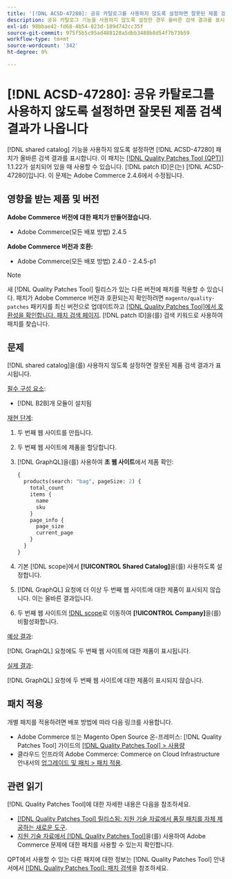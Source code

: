 ```yaml
---
title: '[!DNL ACSD-47280]: 공유 카탈로그를 사용하지 않도록 설정하면 잘못된 제품 검색 결과가 나옵니다'
description: 공유 카탈로그 기능을 사용하지 않도록 설정한 경우 올바른 검색 결과를 표시하려면  [!DNL ACSD-47280] 패치를 적용하십시오.
exl-id: 98bbae42-fd68-4b54-823d-189d742cc35f
source-git-commit: 975f5b5c95ad488128a5dbb3488b8d54f7b73b59
workflow-type: tm+mt
source-wordcount: '342'
ht-degree: 0%

---
```


# [!DNL ACSD-47280]: 공유 카탈로그를 사용하지 않도록 설정하면 잘못된 제품 검색 결과가 나옵니다

[!DNL shared catalog] 기능을 사용하지 않도록 설정하면 [!DNL ACSD-47280] 패치가 올바른 검색 결과를 표시합니다. 이 패치는 [[!DNL Quality Patches Tool (QPT)]](/help/announcements/adobe-commerce-announcements/magento-quality-patches-released-new-tool-to-self-serve-quality-patches.md) 1.1.22가 설치되어 있을 때 사용할 수 있습니다. [!DNL patch ID]은(는) [!DNL ACSD-47280]입니다. 이 문제는 Adobe Commerce 2.4.6에서 수정됩니다.

## 영향을 받는 제품 및 버전

**Adobe Commerce 버전에 대한 패치가 만들어졌습니다.**
* Adobe Commerce(모든 배포 방법) 2.4.5

**Adobe Commerce 버전과 호환:**
* Adobe Commerce(모든 배포 방법) 2.4.0 - 2.4.5-p1

>[!NOTE]
>
>새 [!DNL Quality Patches Tool] 릴리스가 있는 다른 버전에 패치를 적용할 수 있습니다. 패치가 Adobe Commerce 버전과 호환되는지 확인하려면 `magento/quality-patches` 패키지를 최신 버전으로 업데이트하고 [[!DNL Quality Patches Tool]에서 호환성을 확인합니다. 패치 검색 페이지](https://experienceleague.adobe.com/tools/commerce-quality-patches/index.html). [!DNL patch ID]을(를) 검색 키워드로 사용하여 패치를 찾습니다.

## 문제

[!DNL shared catalog]을(를) 사용하지 않도록 설정하면 잘못된 제품 검색 결과가 표시됩니다.

<u>필수 구성 요소</u>:

* [!DNL B2B]개 모듈이 설치됨

<u>재현 단계</u>:

1. 두 번째 웹 사이트를 만듭니다.
1. 두 번째 웹 사이트에 제품을 할당합니다.
1. [!DNL GraphQL]을(를) 사용하여 **초 웹 사이트**&#x200B;에서 제품 확인:

   ```GraphQL
   {
     products(search: "bag", pageSize: 2) {
       total_count
       items {
         name
         sku
       }
       page_info {
         page_size
         current_page
       }
     }
   }
   ```

1. 기본 [!DNL scope]에서 **[!UICONTROL Shared Catalog]**&#x200B;을(를) 사용하도록 설정합니다.
1. [!DNL GraphQL] 요청에 더 이상 두 번째 웹 사이트에 대한 제품이 표시되지 않습니다. 이는 올바른 결과입니다.
1. 두 번째 웹 사이트의 [!DNL scope](으)로 이동하여 **[!UICONTROL Company]**&#x200B;을(를) 비활성화합니다.

<u>예상 결과</u>:

[!DNL GraphQL] 요청에도 두 번째 웹 사이트에 대한 제품이 표시됩니다.

<u>실제 결과</u>:

[!DNL GraphQL] 요청에 두 번째 웹 사이트에 대한 제품이 표시되지 않습니다.

## 패치 적용

개별 패치를 적용하려면 배포 방법에 따라 다음 링크를 사용합니다.

* Adobe Commerce 또는 Magento Open Source 온-프레미스: [!DNL Quality Patches Tool] 가이드의 [[!DNL Quality Patches Tool] > 사용량](https://experienceleague.adobe.com/docs/commerce-operations/tools/quality-patches-tool/usage.html)
* 클라우드 인프라의 Adobe Commerce: Commerce on Cloud Infrastructure 안내서의 [업그레이드 및 패치 > 패치 적용](https://experienceleague.adobe.com/docs/commerce-cloud-service/user-guide/develop/upgrade/apply-patches.html).

## 관련 읽기

[!DNL Quality Patches Tool]에 대한 자세한 내용은 다음을 참조하세요.

* [[!DNL Quality Patches Tool] 릴리스됨: 지원 기술 자료에서 품질 패치를 자체 제공하는 새로운 도구](/help/announcements/adobe-commerce-announcements/magento-quality-patches-released-new-tool-to-self-serve-quality-patches.md).
* [지원 기술 자료에서  [!DNL Quality Patches Tool]](/help/support-tools/patches-available-in-qpt-tool/check-patch-for-magento-issue-with-magento-quality-patches.md)을(를) 사용하여 Adobe Commerce 문제에 대한 패치를 사용할 수 있는지 확인합니다.

QPT에서 사용할 수 있는 다른 패치에 대한 정보는 [!DNL Quality Patches Tool] 안내서에서 [[!DNL Quality Patches Tool]: 패치 검색](https://experienceleague.adobe.com/tools/commerce-quality-patches/index.html)을 참조하세요.
